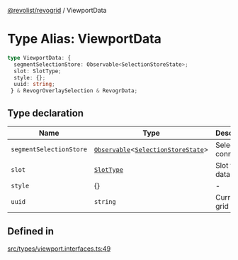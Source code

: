 [@revolist/revogrid](README.md) / ViewportData

# Type Alias: ViewportData

```ts
type ViewportData: {
  segmentSelectionStore: Observable<SelectionStoreState>;
  slot: SlotType;
  style: {};
  uuid: string;
 } & RevogrOverlaySelection & RevogrData;
```

## Type declaration

| Name | Type | Description | Defined in |
| ------ | ------ | ------ | ------ |
| `segmentSelectionStore` | [`Observable`](TypeAlias.Observable.md)\<[`SelectionStoreState`](TypeAlias.SelectionStoreState.md)\> | Selection connection | [src/types/viewport.interfaces.ts:51](https://github.com/revolist/revogrid/blob/786bfc578aeb724125d022c69d878eb830c54a23/src/types/viewport.interfaces.ts#L51) |
| `slot` | [`SlotType`](TypeAlias.SlotType.md) | Slot to put data | [src/types/viewport.interfaces.ts:54](https://github.com/revolist/revogrid/blob/786bfc578aeb724125d022c69d878eb830c54a23/src/types/viewport.interfaces.ts#L54) |
| `style` | \{\} | - | [src/types/viewport.interfaces.ts:58](https://github.com/revolist/revogrid/blob/786bfc578aeb724125d022c69d878eb830c54a23/src/types/viewport.interfaces.ts#L58) |
| `uuid` | `string` | Current grid uniq Id | [src/types/viewport.interfaces.ts:57](https://github.com/revolist/revogrid/blob/786bfc578aeb724125d022c69d878eb830c54a23/src/types/viewport.interfaces.ts#L57) |

## Defined in

[src/types/viewport.interfaces.ts:49](https://github.com/revolist/revogrid/blob/786bfc578aeb724125d022c69d878eb830c54a23/src/types/viewport.interfaces.ts#L49)
